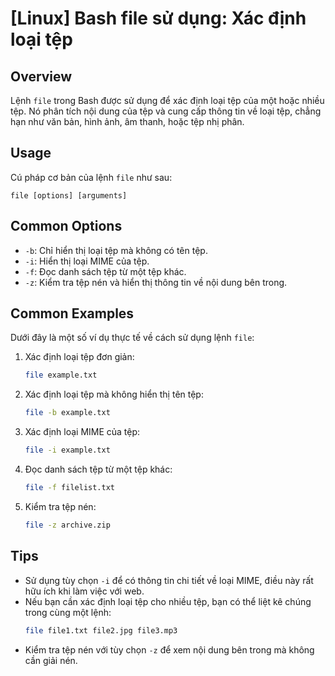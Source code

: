 # [Linux] Bash file sử dụng: Xác định loại tệp

## Overview
Lệnh `file` trong Bash được sử dụng để xác định loại tệp của một hoặc nhiều tệp. Nó phân tích nội dung của tệp và cung cấp thông tin về loại tệp, chẳng hạn như văn bản, hình ảnh, âm thanh, hoặc tệp nhị phân.

## Usage
Cú pháp cơ bản của lệnh `file` như sau:
```
file [options] [arguments]
```

## Common Options
- `-b`: Chỉ hiển thị loại tệp mà không có tên tệp.
- `-i`: Hiển thị loại MIME của tệp.
- `-f`: Đọc danh sách tệp từ một tệp khác.
- `-z`: Kiểm tra tệp nén và hiển thị thông tin về nội dung bên trong.

## Common Examples
Dưới đây là một số ví dụ thực tế về cách sử dụng lệnh `file`:

1. Xác định loại tệp đơn giản:
   ```bash
   file example.txt
   ```

2. Xác định loại tệp mà không hiển thị tên tệp:
   ```bash
   file -b example.txt
   ```

3. Xác định loại MIME của tệp:
   ```bash
   file -i example.txt
   ```

4. Đọc danh sách tệp từ một tệp khác:
   ```bash
   file -f filelist.txt
   ```

5. Kiểm tra tệp nén:
   ```bash
   file -z archive.zip
   ```

## Tips
- Sử dụng tùy chọn `-i` để có thông tin chi tiết về loại MIME, điều này rất hữu ích khi làm việc với web.
- Nếu bạn cần xác định loại tệp cho nhiều tệp, bạn có thể liệt kê chúng trong cùng một lệnh:
  ```bash
  file file1.txt file2.jpg file3.mp3
  ```
- Kiểm tra tệp nén với tùy chọn `-z` để xem nội dung bên trong mà không cần giải nén.